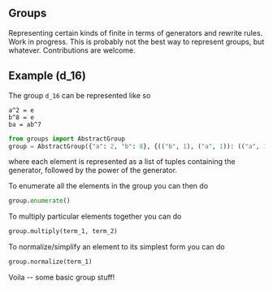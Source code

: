 ## Groups
Representing certain kinds of finite in terms of generators and rewrite rules. 
Work in progress. 
This is probably not the best way to represent groups, but whatever.
Contributions are welcome.
 
## Example (d_16)
The group `d_16` can be represented like so
```
a^2 = e
b^8 = e
ba = ab^7
```

``` python
from groups import AbstractGroup
group = AbstractGroup({"a": 2, "b": 8}, {(("b", 1), ("a", 1)): (("a", 1), ("b", 7))}) # default group
```
where each element is represented as a list of tuples containing the generator, followed by the power of the generator.

To enumerate all the elements in the group you can then do
``` python
group.enumerate()
```

To multiply particular elements together you can do
``` python
group.multiply(term_1, term_2)
```

To normalize/simplify an element to its simplest form you can do
``` python
group.normalize(term_1)
```

Voila -- some basic group stuff!
